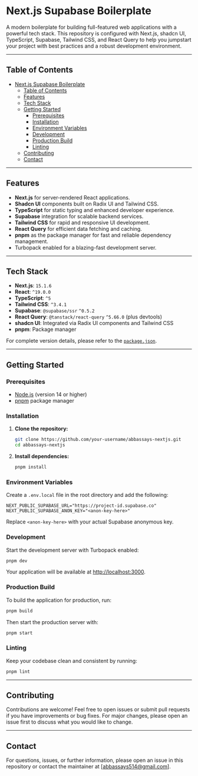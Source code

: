 # Next.js Supabase Boilerplate

A modern boilerplate for building full-featured web applications with a powerful tech stack. This repository is configured with Next.js, shadcn UI, TypeScript, Supabase, Tailwind CSS, and React Query to help you jumpstart your project with best practices and a robust development environment.

---

## Table of Contents

- [Next.js Supabase Boilerplate](#nextjs-supabase-boilerplate)
  - [Table of Contents](#table-of-contents)
  - [Features](#features)
  - [Tech Stack](#tech-stack)
  - [Getting Started](#getting-started)
    - [Prerequisites](#prerequisites)
    - [Installation](#installation)
    - [Environment Variables](#environment-variables)
    - [Development](#development)
    - [Production Build](#production-build)
    - [Linting](#linting)
  - [Contributing](#contributing)
  - [Contact](#contact)

---

## Features

- **Next.js** for server-rendered React applications.
- **Shadcn UI** components built on Radix UI and Tailwind CSS.
- **TypeScript** for static typing and enhanced developer experience.
- **Supabase** integration for scalable backend services.
- **Tailwind CSS** for rapid and responsive UI development.
- **React Query** for efficient data fetching and caching.
- **pnpm** as the package manager for fast and reliable dependency management.
- Turbopack enabled for a blazing-fast development server.

---

## Tech Stack

- **Next.js**: `15.1.6`
- **React**: `^19.0.0`
- **TypeScript**: `^5`
- **Tailwind CSS**: `^3.4.1`
- **Supabase**: `@supabase/ssr` `^0.5.2`
- **React Query**: `@tanstack/react-query` `^5.66.0` (plus devtools)
- **shadcn UI**: Integrated via Radix UI components and Tailwind CSS
- **pnpm**: Package manager

For complete version details, please refer to the [`package.json`](./package.json).

---

## Getting Started

### Prerequisites

- [Node.js](https://nodejs.org/) (version 14 or higher)
- [pnpm](https://pnpm.io/) package manager

### Installation

1. **Clone the repository:**

   ```bash
   git clone https://github.com/your-username/abbassays-nextjs.git
   cd abbassays-nextjs
   ```

2. **Install dependencies:**

   ```bash
   pnpm install
   ```

### Environment Variables

Create a `.env.local` file in the root directory and add the following:

```env
NEXT_PUBLIC_SUPABASE_URL="https://project-id.supabase.co"
NEXT_PUBLIC_SUPABASE_ANON_KEY="<anon-key-here>"
```

Replace `<anon-key-here>` with your actual Supabase anonymous key.

### Development

Start the development server with Turbopack enabled:

```bash
pnpm dev
```

Your application will be available at [http://localhost:3000](http://localhost:3000).

### Production Build

To build the application for production, run:

```bash
pnpm build
```

Then start the production server with:

```bash
pnpm start
```

### Linting

Keep your codebase clean and consistent by running:

```bash
pnpm lint
```

---

## Contributing

Contributions are welcome! Feel free to open issues or submit pull requests if you have improvements or bug fixes. For major changes, please open an issue first to discuss what you would like to change.

---

## Contact

For questions, issues, or further information, please open an issue in this repository or contact the maintainer at [abbassays514@gmail.com].